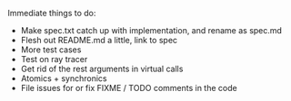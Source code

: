 Immediate things to do:

* Make spec.txt catch up with implementation, and rename as spec.md
* Flesh out README.md a little, link to spec
* More test cases
* Test on ray tracer
* Get rid of the rest arguments in virtual calls
* Atomics + synchronics
* File issues for or fix FIXME / TODO comments in the code
